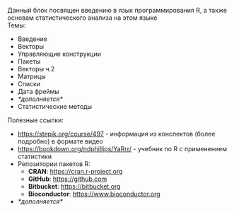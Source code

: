 Данный блок посвящен введению в язык программирования R, а также основам статистического анализа на этом языке  
Темы:
  - Введение
  - Векторы
  - Управляющие конструкции
  - Пакеты
  - Векторы ч.2
  - Матрицы
  - Списки
  - Дата фреймы
  - *\*дополняется\**
  - Статистические методы
  
  
Полезные ссылки:
  - https://stepik.org/course/497 - информация из конспектов (более подробно) в формате видео
  - https://bookdown.org/ndphillips/YaRrr/ - учебник по R с применением статистики
  - Репозитории пакетов R:
    - **CRAN**: https://cran.r-project.org
    - **GitHub**: https://github.com
    - **Bitbucket**: https://bitbucket.org
    - **Bioconductor**: https://www.bioconductor.org
  - *\*дополняется\**
